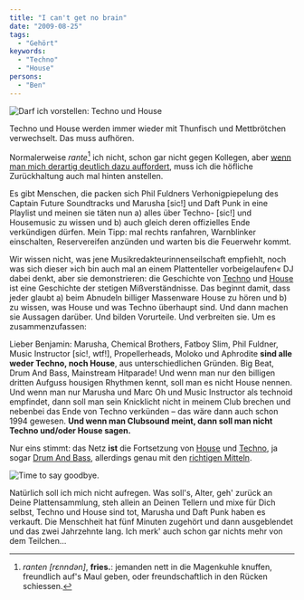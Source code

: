 ```yaml
---
title: "I can't get no brain"
date: "2009-08-25"
tags:
  - "Gehört"
keywords:
  - "Techno"
  - "House"
persons:
  - "Ben"
---
```


![Darf ich vorstellen: Techno und House](/img/codecandies/3854723457_ecd9a5ff74_b.jpeg)

Techno und House werden immer wieder mit Thunfisch und Mettbrötchen verwechselt. Das muss aufhören.

Normalerweise _rante_[^1] ich nicht, schon gar nicht gegen Kollegen, aber [wenn man mich derartig deutlich dazu auffordert](http://anmutunddemut.de/2009/08/22/i-can039t-get-no-sleep), muss ich die höfliche Zurückhaltung auch mal hinten anstellen.

Es gibt Menschen, die packen sich Phil Fuldners Verhonigpiepelung des Captain Future Soundtracks und Marusha \[sic!\] und Daft Punk in eine Playlist und meinen sie täten nun a) alles über Techno- \[sic!\] und Housemusic zu wissen und b) auch gleich deren offizielles Ende verkündigen dürfen. Mein Tipp: mal rechts ranfahren, Warnblinker einschalten, Reservereifen anzünden und warten bis die Feuerwehr kommt.

Wir wissen nicht, was jene Musikredakteurinnenseilschaft empfiehlt, noch was sich dieser »ich bin auch mal an einem Plattenteller vorbeigelaufen« DJ dabei denkt, aber sie demonstrieren: die Geschichte von [Techno](http://en.wikipedia.org/wiki/Techno) und [House](http://en.wikipedia.org/wiki/House_music) ist eine Geschichte der stetigen Mißverständnisse. Das beginnt damit, dass jeder glaubt a) beim Abnudeln billiger Massenware House zu hören und b) zu wissen, was House und was Techno überhaupt sind. Und dann machen sie Aussagen darüber. Und bilden Vorurteile. Und verbreiten sie. Um es zusammenzufassen:

Lieber Benjamin: Marusha, Chemical Brothers, Fatboy Slim, Phil Fuldner, Music Instructor \[sic!, wtf!\], Propellerheads, Moloko und Aphrodite **sind alle weder Techno, noch House**, aus unterschiedlichen Gründen. Big Beat, Drum And Bass, Mainstream Hitparade! Und wenn man nur den billigen dritten Aufguss housigen Rhythmen kennt, soll man es nicht House nennen. Und wenn man nur Marusha und Marc Oh und Music Instructor als technoid empfindet, dann soll man sein Knicklicht nicht in meinem Club brechen und nebenbei das Ende von Techno verkünden – das wäre dann auch schon 1994 gewesen. **Und wenn man Clubsound meint, dann soll man nicht Techno und/oder House sagen.**

Nur eins stimmt: das Netz **ist** die Fortsetzung von [House](http://phlow.de/netlabels/index.php/Category:House) und [Techno](http://phlow.de/netlabels/index.php/Category:Techno), ja sogar [Drum And Bass](http://www.phlow.de/netlabels/index.php/Category:Drum_and_Bass), allerdings genau mit den [richtigen Mitteln](http://creativecommons.org/).

![Time to say goodbye.](/img/codecandies/3753394946_ccf125bc60_b.jpeg)

Natürlich soll ich mich nicht aufregen. Was soll's, Alter, geh' zurück an Deine Plattensammlung, steh allein an Deinen Tellern und mixe für Dich selbst, Techno und House sind tot, Marusha und Daft Punk haben es verkauft. Die Menschheit hat fünf Minuten zugehört und dann ausgeblendet und das zwei Jahrzehnte lang. Ich merk' auch schon gar nichts mehr von dem Teilchen…

[^1]: _ranten \[rɛnndən\]_, **fries.**: jemanden nett in die Magenkuhle knuffen, freundlich auf's Maul geben, oder freundschaftlich in den Rücken schiessen.
